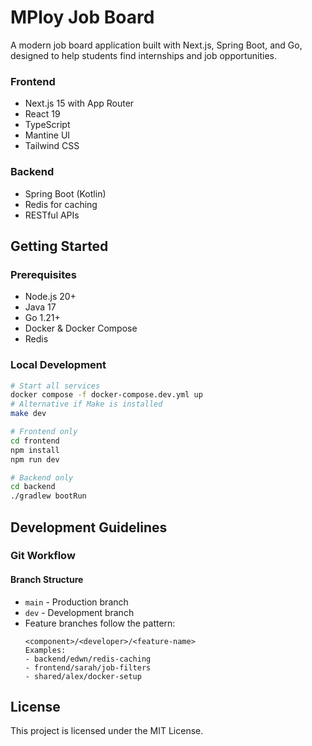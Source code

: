 # MPloy Job Board

A modern job board application built with Next.js, Spring Boot, and Go, designed to help students find internships and job opportunities.

### Frontend
- Next.js 15 with App Router
- React 19
- TypeScript
- Mantine UI
- Tailwind CSS

### Backend
- Spring Boot (Kotlin)
- Redis for caching
- RESTful APIs

## Getting Started

### Prerequisites
- Node.js 20+
- Java 17
- Go 1.21+
- Docker & Docker Compose
- Redis

### Local Development
```bash
# Start all services
docker compose -f docker-compose.dev.yml up
# Alternative if Make is installed
make dev

# Frontend only
cd frontend
npm install
npm run dev

# Backend only
cd backend
./gradlew bootRun
```

## Development Guidelines

### Git Workflow

#### Branch Structure
- `main` - Production branch
- `dev` - Development branch
- Feature branches follow the pattern:
  ```
  <component>/<developer>/<feature-name>
  Examples:
  - backend/edwn/redis-caching
  - frontend/sarah/job-filters
  - shared/alex/docker-setup
  ```
  
## License
This project is licensed under the MIT License.